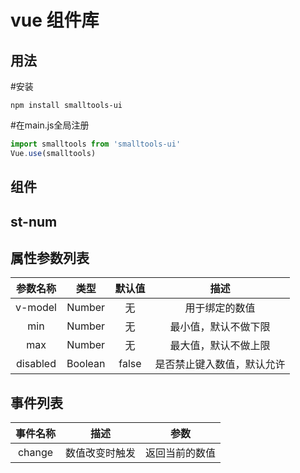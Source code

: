 # vue 组件库

## 用法
#安装
``` node
npm install smalltools-ui
```

#在main.js全局注册
``` js
import smalltools from 'smalltools-ui'
Vue.use(smalltools)
```

## 组件


## st-num
属性参数列表
--
|参数名称|类型|默认值|描述|
|:---:|:---:|:---:|:---:|
|v-model|Number|无|用于绑定的数值|
|min|Number|无|最小值，默认不做下限|
|max|Number|无|最大值，默认不做上限|
|disabled|Boolean|false|是否禁止键入数值，默认允许|

事件列表
--
|事件名称|描述|参数|
|:---:|:---:|:---:|
|change|数值改变时触发|返回当前的数值|
